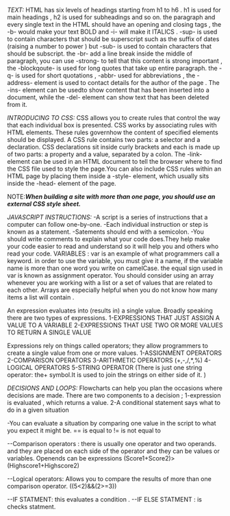 *TEXT:*
HTML has six levels of headings starting from h1 to h6 .
h1 is used for main headings , h2 is used for subheadings and so on. 
the paragraph and every single text in the HTML should have an opening and closing tags , the -b- would make your text BOLD and -i- will make it ITALICS .
-sup- is used to contain characters that should be superscript such as the suffix of dates (raising a number to power ) but -sub- is used to contain characters that should be subscript.
the -br- add a line break inside the middle of paragraph,
you can use -strong- to tell that this content is strong important , the -blockqoute- is used for long quotes that take up entire paragraph. 
the -q- is used for short quotations , -abbr- used for abbreviations , the -address- element is used to contact details for the author of the page .
The -ins- element can be usedto show content that has been inserted into a document, while the -del- element can show text that has been deleted from it.

*INTRODUCING TO CSS:*
CSS allows you to create rules that control the way that each individual box is presented.
CSS works by associating rules with HTML elements. These rules governhow the content of specified elements should be displayed. A CSS rule contains two parts: a selector and a declaration.
CSS declarations sit inside curly brackets and each is made up of two parts: a property and a value, separated by a colon. The -link- element can be used in an HTML document to tell the browser where to find the CSS file used to style the page.You can also include CSS rules
within an HTML page by placing them inside a -style- element, which usually sits inside the -head- element of the page. 

NOTE:***When building a site with more than one page, you should use an external CSS style sheet.***

*JAVASCRIPT INSTRUCTIONS:*
-A script is a series of instructions that a computer can follow one-by-one.
-Each individual instruction or step is known as a statement.
-Satements should end with a semicolon. 
-You should write comments to explain what your code does.They help make your code easier to read and understand so it will help you and others who read your code. 
VARIABLES : var is an example of what programmers call a keyword. in order to use the variable, you must give it a name, if the variable name is more than one word you write on camelCase. the equal sign used in var is known as assignment operator.
You should consider using an array whenever you are working with a list or a set of values that are related to each other. Arrays are especially helpful when you do not know how many items a list will contain .

An expression evaluates into (results in) a single value. Broadly speaking
there are two types of expressions. 
1-EXPRESSIONS THAT JUST ASSIGN A
VALUE TO A VARIABLE 
2-EXPRESSIONS THAT USE TWO OR
MORE VALUES TO RETURN A
SINGLE VALUE 

Expressions rely on things called operators; they allow programmers to
create a single value from one or more values. 
1-ASSIGNMENT OPERATORS 
2-COMPARISON OPERATORS 
3-ARITHMETIC OPERATORS (+,-,/,*,%)
4-LOGICAL OPERATORS 
5-STRING OPERATOR (There is just one string operator: the+ symbol.It is used to join the strings on either side of it. )

*DECISIONS AND LOOPS:*
Flowcharts can help you plan the occasions where decisions are made.
There are two components to a decision ;
1-expression is evaluated , which returns a value.
2-A conditional statement says what to do in a given situation

-You can evaluate a situation by comparing one value in the script to what you expect it might be.
== is equal to 
!= is not equal to 

--Comparison operators : there is usually one operator and two operands. and they are placed on each side of the operator and they can be values or variables.
Openends can be expressions (Score1+Score2)>(Highscore1+Highscore2)

--Logical operators: Allows you to compare the results of more than one comparison operator.
((5<2)&&(2>=3)) 

--IF STATMENT: this evaluates a condition .
--IF ELSE STATMENT : is checks statment.
